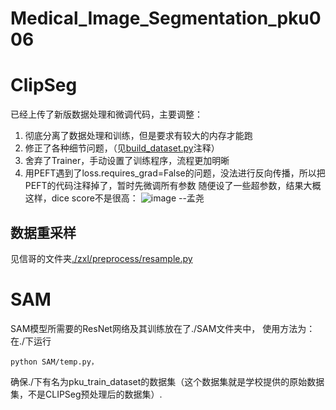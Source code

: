 # Medical_Image_Segmentation_pku006

# ClipSeg

已经上传了新版数据处理和微调代码，主要调整：
1. 彻底分离了数据处理和训练，但是要求有较大的内存才能跑
2. 修正了各种细节问题，（见[build_dataset.py](./CLIP/build_dataset.py)注释）
3. 舍弃了Trainer，手动设置了训练程序，流程更加明晰
4. 用PEFT遇到了loss.requires_grad=False的问题，没法进行反向传播，所以把PEFT的代码注释掉了，暂时先微调所有参数
随便设了一些超参数，结果大概这样，dice score不是很高：
![image](https://github.com/user-attachments/assets/f3ef740c-4654-4e2c-9e6f-34bd81f85c3b)
--孟尧

## 数据重采样
见信哥的文件夹[./zxl/preprocess/resample.py](./zxl/preprocess/resample.py)

# SAM

SAM模型所需要的ResNet网络及其训练放在了./SAM文件夹中，
使用方法为：
在./下运行
```shell
python SAM/temp.py，
```
确保./下有名为pku_train_dataset的数据集（这个数据集就是学校提供的原始数据集，不是CLIPSeg预处理后的数据集）.
